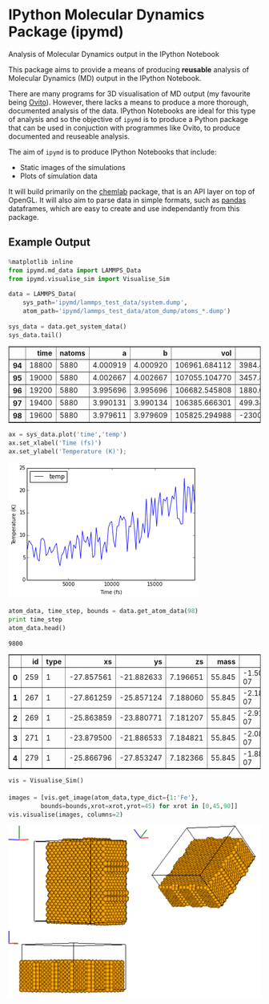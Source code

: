 # IPython Molecular Dynamics Package (ipymd)
Analysis of Molecular Dynamics output in the IPython Notebook

This package aims to provide a means of producing **reusable** analysis of Molecular Dynamics (MD) output in the IPython Notebook. 

There are many programs for 3D visualisation of MD output (my favourite being [Ovito](http://www.ovito.org/index.php)). However, there lacks a means to produce a more thorough, documented analysis of the data. IPython Notebooks are ideal for this type of analysis and so the objective of `ipymd` is to produce a Python package that can be used in conjuction with programmes like Ovito, to produce documented and reuseable analysis.  

The aim of `ipymd` is to produce IPython Notebooks that include:

- Static images of the simulations
- Plots of simulation data

It will build primarily on the [chemlab](http://chemlab.readthedocs.io/en/latest/) package, that is an API layer on top of OpenGL. It will also aim to parse data in simple formats, such as [pandas](http://pandas.pydata.org/) dataframes, which are easy to create and use independantly from this package.  

## Example Output


```python
%matplotlib inline
from ipymd.md_data import LAMMPS_Data
from ipymd.visualise_sim import Visualise_Sim
```


```python
data = LAMMPS_Data(
    sys_path='ipymd/lammps_test_data/system.dump',
    atom_path='ipymd/lammps_test_data/atom_dump/atoms_*.dump')
```


```python
sys_data = data.get_system_data()
sys_data.tail()
```




<div>
<table border="1" class="dataframe">
  <thead>
    <tr style="text-align: right;">
      <th></th>
      <th>time</th>
      <th>natoms</th>
      <th>a</th>
      <th>b</th>
      <th>vol</th>
      <th>press</th>
      <th>temp</th>
      <th>peng</th>
      <th>keng</th>
      <th>teng</th>
      <th>enth</th>
    </tr>
  </thead>
  <tbody>
    <tr>
      <th>94</th>
      <td>18800</td>
      <td>5880</td>
      <td>4.000919</td>
      <td>4.000920</td>
      <td>106961.684112</td>
      <td>3984.476256</td>
      <td>20.821004</td>
      <td>-576758.385663</td>
      <td>364.871078</td>
      <td>-576393.514586</td>
      <td>-570178.024689</td>
    </tr>
    <tr>
      <th>95</th>
      <td>19000</td>
      <td>5880</td>
      <td>4.002667</td>
      <td>4.002667</td>
      <td>107055.104770</td>
      <td>3457.822223</td>
      <td>20.543535</td>
      <td>-576743.788115</td>
      <td>360.008650</td>
      <td>-576383.779465</td>
      <td>-570985.120033</td>
    </tr>
    <tr>
      <th>96</th>
      <td>19200</td>
      <td>5880</td>
      <td>3.995696</td>
      <td>3.995696</td>
      <td>106682.545808</td>
      <td>1880.020740</td>
      <td>14.949236</td>
      <td>-576635.072775</td>
      <td>261.973143</td>
      <td>-576373.099632</td>
      <td>-573448.059018</td>
    </tr>
    <tr>
      <th>97</th>
      <td>19400</td>
      <td>5880</td>
      <td>3.990131</td>
      <td>3.990134</td>
      <td>106385.666301</td>
      <td>499.341106</td>
      <td>21.315529</td>
      <td>-576735.710976</td>
      <td>373.537223</td>
      <td>-576362.173753</td>
      <td>-575587.433134</td>
    </tr>
    <tr>
      <th>98</th>
      <td>19600</td>
      <td>5880</td>
      <td>3.979611</td>
      <td>3.979609</td>
      <td>105825.294988</td>
      <td>-2300.315883</td>
      <td>17.161320</td>
      <td>-576652.409368</td>
      <td>300.738098</td>
      <td>-576351.671270</td>
      <td>-579901.871560</td>
    </tr>
  </tbody>
</table>
</div>




```python
ax = sys_data.plot('time','temp')
ax.set_xlabel('Time (fs)')
ax.set_ylabel('Temperature (K)');
```


![png](images/output_3_0.png)



```python
atom_data, time_step, bounds = data.get_atom_data(98)
print time_step
atom_data.head()
```

    9800





<div>
<table border="1" class="dataframe">
  <thead>
    <tr style="text-align: right;">
      <th></th>
      <th>id</th>
      <th>type</th>
      <th>xs</th>
      <th>ys</th>
      <th>zs</th>
      <th>mass</th>
      <th>q</th>
    </tr>
  </thead>
  <tbody>
    <tr>
      <th>0</th>
      <td>259</td>
      <td>1</td>
      <td>-27.857561</td>
      <td>-21.882633</td>
      <td>7.196651</td>
      <td>55.845</td>
      <td>-1.505560e-07</td>
    </tr>
    <tr>
      <th>1</th>
      <td>267</td>
      <td>1</td>
      <td>-27.861259</td>
      <td>-25.857124</td>
      <td>7.188060</td>
      <td>55.845</td>
      <td>-2.182330e-07</td>
    </tr>
    <tr>
      <th>2</th>
      <td>269</td>
      <td>1</td>
      <td>-25.863859</td>
      <td>-23.880771</td>
      <td>7.181207</td>
      <td>55.845</td>
      <td>-2.916280e-07</td>
    </tr>
    <tr>
      <th>3</th>
      <td>271</td>
      <td>1</td>
      <td>-23.879500</td>
      <td>-21.886533</td>
      <td>7.184821</td>
      <td>55.845</td>
      <td>-2.084570e-07</td>
    </tr>
    <tr>
      <th>4</th>
      <td>279</td>
      <td>1</td>
      <td>-25.866796</td>
      <td>-27.853247</td>
      <td>7.182366</td>
      <td>55.845</td>
      <td>-1.888220e-07</td>
    </tr>
  </tbody>
</table>
</div>




```python
vis = Visualise_Sim()

images = [vis.get_image(atom_data,type_dict={1:'Fe'},
         bounds=bounds,xrot=xrot,yrot=45) for xrot in [0,45,90]]
vis.visualise(images, columns=2)
```




![png](images/output_5_0.png)


